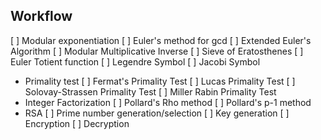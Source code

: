 
## Workflow

 [ ] Modular exponentiation
 [ ] Euler's method for gcd
 [ ] Extended Euler's Algorithm
 [ ] Modular Multiplicative Inverse
 [ ] Sieve of Eratosthenes
 [ ] Euler Totient function
 [ ] Legendre Symbol
 [ ] Jacobi Symbol
 - Primality test
   [ ] Fermat's Primality Test
   [ ] Lucas Primality Test
   [ ] Solovay-Strassen Primality Test
   [ ] Miller Rabin Primality Test
 - Integer Factorization
   [ ] Pollard's Rho method
   [ ] Pollard's p-1 method
 - RSA
   [ ] Prime number generation/selection
   [ ] Key generation
   [ ] Encryption
   [ ] Decryption


